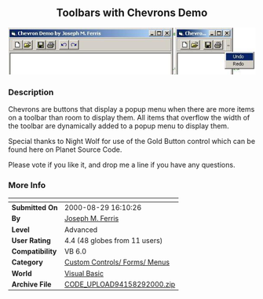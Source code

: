﻿<div align="center">

## Toolbars with Chevrons Demo

<img src="PIC20008291926308124.jpg">
</div>

### Description

Chevrons are buttons that display a popup menu when there are more items on a toolbar than room to display them. All items that overflow the width of the toolbar are dynamically added to a popup menu to display them.

Special thanks to Night Wolf for use of the Gold Button control which can be found here on Planet Source Code.

Please vote if you like it, and drop me a line if you have any questions.
 
### More Info
 


<span>             |<span>
---                |---
**Submitted On**   |2000-08-29 16:10:26
**By**             |[Joseph M\. Ferris](https://github.com/Planet-Source-Code/PSCIndex/blob/master/ByAuthor/joseph-m-ferris.md)
**Level**          |Advanced
**User Rating**    |4.4 (48 globes from 11 users)
**Compatibility**  |VB 6\.0
**Category**       |[Custom Controls/ Forms/  Menus](https://github.com/Planet-Source-Code/PSCIndex/blob/master/ByCategory/custom-controls-forms-menus__1-4.md)
**World**          |[Visual Basic](https://github.com/Planet-Source-Code/PSCIndex/blob/master/ByWorld/visual-basic.md)
**Archive File**   |[CODE\_UPLOAD94158292000\.zip](https://github.com/Planet-Source-Code/joseph-m-ferris-toolbars-with-chevrons-demo__1-11091/archive/master.zip)








